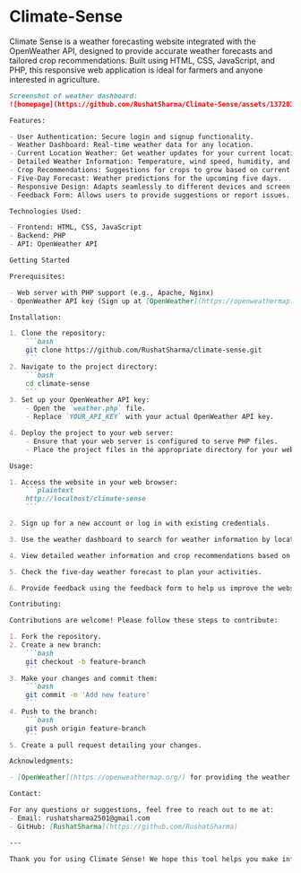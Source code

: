 # Climate-Sense
Climate Sense is a weather forecasting website integrated with the OpenWeather API, designed to provide accurate weather forecasts and tailored crop recommendations.
Built using HTML, CSS, JavaScript, and PHP, this responsive web application is ideal for farmers and anyone interested in agriculture.

```markdown
Screenshot of weather dashboard:
![homepage](https://github.com/RushatSharma/Climate-Sense/assets/137203915/1d64c7db-4e85-4b2b-9580-70da27ab59fb)

Features:

- User Authentication: Secure login and signup functionality.
- Weather Dashboard: Real-time weather data for any location.
- Current Location Weather: Get weather updates for your current location.
- Detailed Weather Information: Temperature, wind speed, humidity, and atmospheric conditions.
- Crop Recommendations: Suggestions for crops to grow based on current weather and soil conditions.
- Five-Day Forecast: Weather predictions for the upcoming five days.
- Responsive Design: Adapts seamlessly to different devices and screen sizes.
- Feedback Form: Allows users to provide suggestions or report issues.

Technologies Used:

- Frontend: HTML, CSS, JavaScript
- Backend: PHP
- API: OpenWeather API

Getting Started

Prerequisites:

- Web server with PHP support (e.g., Apache, Nginx)
- OpenWeather API key (Sign up at [OpenWeather](https://openweathermap.org/) to get your free API key)

Installation:

1. Clone the repository:
    ```bash
    git clone https://github.com/RushatSharma/climate-sense.git
    ```
2. Navigate to the project directory:
    ```bash
    cd climate-sense
    ```
3. Set up your OpenWeather API key:
    - Open the `weather.php` file.
    - Replace `YOUR_API_KEY` with your actual OpenWeather API key.

4. Deploy the project to your web server:
    - Ensure that your web server is configured to serve PHP files.
    - Place the project files in the appropriate directory for your web server (e.g., `htdocs` for XAMPP, `www` for WAMP).

Usage:

1. Access the website in your web browser:
    ```plaintext
    http://localhost/climate-sense
    ```

2. Sign up for a new account or log in with existing credentials.

3. Use the weather dashboard to search for weather information by location or use the current location feature.

4. View detailed weather information and crop recommendations based on the current weather.

5. Check the five-day weather forecast to plan your activities.

6. Provide feedback using the feedback form to help us improve the website.

Contributing:

Contributions are welcome! Please follow these steps to contribute:

1. Fork the repository.
2. Create a new branch:
    ```bash
    git checkout -b feature-branch
    ```
3. Make your changes and commit them:
    ```bash
    git commit -m 'Add new feature'
    ```
4. Push to the branch:
    ```bash
    git push origin feature-branch
    ```
5. Create a pull request detailing your changes.

Acknowledgments:

- [OpenWeather](https://openweathermap.org/) for providing the weather data API.

Contact:

For any questions or suggestions, feel free to reach out to me at:
- Email: rushatsharma2501@gmail.com
- GitHub: [RushatSharma](https://github.com/RushatSharma)

---

Thank you for using Climate Sense! We hope this tool helps you make informed decisions and improve your agricultural practices.
```
